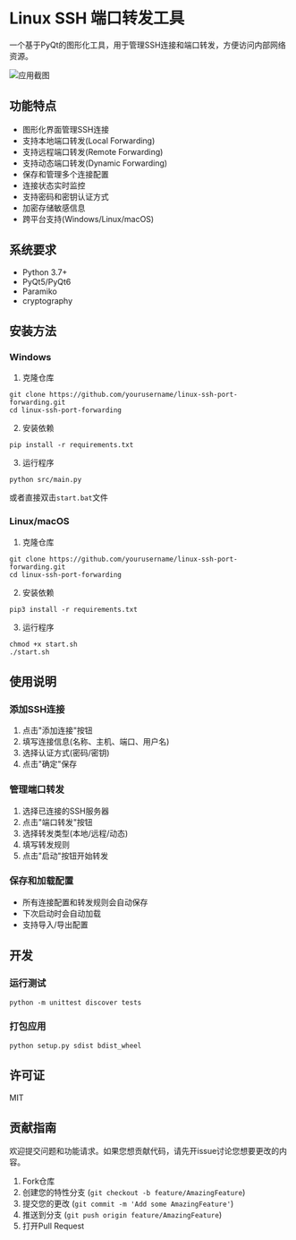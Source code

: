 # Linux SSH 端口转发工具

一个基于PyQt的图形化工具，用于管理SSH连接和端口转发，方便访问内部网络资源。

![应用截图](resources/screenshots/main_window.png)

## 功能特点

- 图形化界面管理SSH连接
- 支持本地端口转发(Local Forwarding)
- 支持远程端口转发(Remote Forwarding)
- 支持动态端口转发(Dynamic Forwarding)
- 保存和管理多个连接配置
- 连接状态实时监控
- 支持密码和密钥认证方式
- 加密存储敏感信息
- 跨平台支持(Windows/Linux/macOS)

## 系统要求

- Python 3.7+
- PyQt5/PyQt6
- Paramiko
- cryptography

## 安装方法

### Windows

1. 克隆仓库
```
git clone https://github.com/yourusername/linux-ssh-port-forwarding.git
cd linux-ssh-port-forwarding
```

2. 安装依赖
```
pip install -r requirements.txt
```

3. 运行程序
```
python src/main.py
```

或者直接双击`start.bat`文件

### Linux/macOS

1. 克隆仓库
```
git clone https://github.com/yourusername/linux-ssh-port-forwarding.git
cd linux-ssh-port-forwarding
```

2. 安装依赖
```
pip3 install -r requirements.txt
```

3. 运行程序
```
chmod +x start.sh
./start.sh
```

## 使用说明

### 添加SSH连接

1. 点击"添加连接"按钮
2. 填写连接信息(名称、主机、端口、用户名)
3. 选择认证方式(密码/密钥)
4. 点击"确定"保存

### 管理端口转发

1. 选择已连接的SSH服务器
2. 点击"端口转发"按钮
3. 选择转发类型(本地/远程/动态)
4. 填写转发规则
5. 点击"启动"按钮开始转发

### 保存和加载配置

- 所有连接配置和转发规则会自动保存
- 下次启动时会自动加载
- 支持导入/导出配置

## 开发

### 运行测试
```
python -m unittest discover tests
```

### 打包应用
```
python setup.py sdist bdist_wheel
```

## 许可证

MIT

## 贡献指南

欢迎提交问题和功能请求。如果您想贡献代码，请先开issue讨论您想要更改的内容。

1. Fork仓库
2. 创建您的特性分支 (`git checkout -b feature/AmazingFeature`)
3. 提交您的更改 (`git commit -m 'Add some AmazingFeature'`)
4. 推送到分支 (`git push origin feature/AmazingFeature`)
5. 打开Pull Request